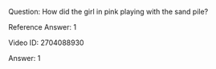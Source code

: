 Question: How did the girl in pink playing with the sand pile?

Reference Answer: 1

Video ID: 2704088930

Answer: 1

